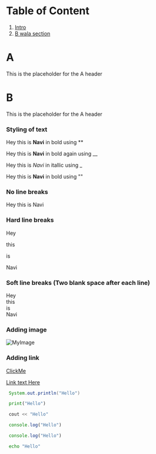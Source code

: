 # Table of Content

1. [Intro](#A)
2. [B wala section](#B)



# A

This is the placeholder for the A header




# B

This is the placeholder for the A header



### Styling of text


Hey this is **Navi** in bold using ** 

Hey this is __Navi__ in bold again using __

Hey this is _Navi_ in itallic using _

Hey this is <b>Navi</b> in bold using "<b></b>"



### No line breaks

Hey
this
is
Navi

### Hard line breaks

Hey

this

is

Navi

### Soft line breaks (Two blank space after each line)

Hey  
this  
is  
Navi  


### Adding image


![MyImage](https://res.cloudinary.com/drfaohzpo/image/upload/v1665864444/portfolio/home_iw6jpo.jpg)


### Adding link


[ClickMe](https://navisureka.in)

[Link text Here](https://link-url-here.org)



```java
 System.out.println("Hello")
```
 
 
```python
 print("Hello")
```


```cpp
 cout << "Hello"
```



```js
 console.log("Hello")
```

```ts
 console.log("Hello")
 ```
 
 
 ```sh
  echo "Hello"
  ```
 
 


